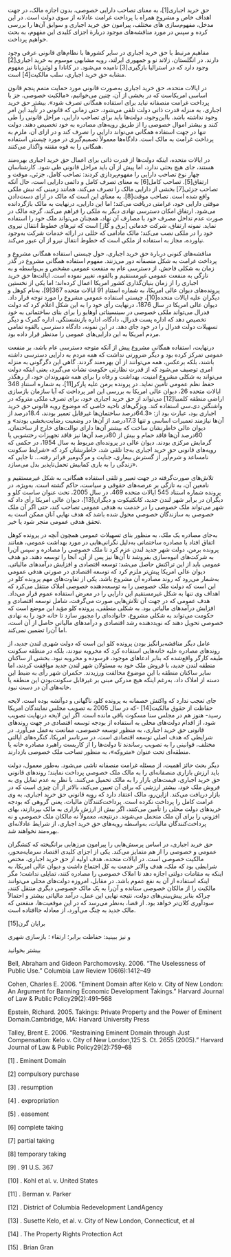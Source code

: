   حق خرید اجباری[1]، به معنای تصاحب دارایی خصوصی، بدون اجازه مالک، در جهت اهداف خاص و مشروع همراه با پرداخت غرامت عادلانه از سوی دولت است. در این مدخل، مفهوم‌سازی های مختلف، پیرامون حق خرید اجباری و سوابق آن‌ها را بررسی کرده و سپس در مورد مناقشه‌های موجود دربارة اجزای کلیدی این مفهوم، به بحث خواهیم پرداخت.

مفاهیم مرتبط با حق خرید اجباری در سایر کشورها با نظام‌های قانونی عرفی وجود دارند. در انگلستان، زلاند نو و جمهوری ایرلند، رویه مشابهی موسوم به خرید اجباری[2] وجود دارد که در استرالیا بازگیری[3] نامیده می‌شود. در کانادا و لوئیزیانا نیز مفهوم مشابه حق خرید اجباری، سلب مالکیت[4] است.

در ایالات متحده، حق خرید اجباری به‌صورت قانونی مورد حمایت متمم پنجم قانون اساسی امریکاست که در بخشی از آن، چنین می‌خوانیم، «مالکیت خصوصی، جز با پرداخت غرامت منصفانه نباید برای استفاده همگانی تصرف شود». بیشتر حق خرید اجباری، به منزله قدرت ذاتی دولت تلقی می‌شود، حتی زمانی که قانونی در تأیید این امر وجود نداشته باشد. بااین‌وجود، دولت‌ها باید برای تصاحب دارایی، مراحل قانونی را طی کنند و بیشتر اموال خصوصی را از طریق رویه‌های مصادره به خود تخصیص دهند. دولت تنها در جهت استفاده همگانی می‌تواند دارایی را تصرف کند و در ازای آن، ملزم به پرداخت غرامت به مالک است. دادگاه‌ها معمولاً تصمیم‌گیری در مورد چیستی استفاده همگانی را به قوه مقننه واگذار می‌کنند.

در ایالات متحده، اینکه دولت‌ها از قدرت ذاتی برای اعمال حق خرید اجباری بهره‌مند هستند، جای هیچ بحثی ندارد، اما پیش از آن باید مراحل قانونی طی شود. کارشناسان چهار نوع تصاحب دارایی را مفهوم‌پردازی کردند: تصاحب کامل، جزئی، موقت و ارتفاق[5]. تصاحب کامل[6] به معنای تصرف کامل و دائمی دارایی است، حال آنکه تصاحب جزئی[7] بخشی از دارایی مالک را تصرف می‌کند، همانند زمینی که نبش ملکی واقع شده است. تصاحب موقت[8]، به معنای این است که مالک در ازای دست‌دادن موقتی دارایی خود، غرامتی دریافت می‌کند؛ اما این دارایی، درنهایت به مالک بازگردانده می‌شود. ارتفاق امکان دسترسی نهادی دیگر به ملکی را فراهم می‌کند، گرچه مالک در صورت عدم تداخل مصرف خود با مصارف آن نهاد، همچنان می‌تواند ملک خود را استفاده نماید. نمونه ارتفاق، شرکت خدماتی [برق و گاز] است که تیرهای خطوط انتقال نیروی خود را در ملکی نصب می‌کند؛ مالک مادامی که خللی در ارائه خدمات شرکت به‌وجود نیاورده، مجاز به استفاده از ملکی است که خطوط انتقال نیرو از آن عبور می‌کند.

مناقشه‌های کنونی دربارة حق خرید اجباری، حول چیستی استفاده همگانی مشروع و پرداخت غرامت به شکل منصفانه دور می‌زنند. مفهوم استفاده همگانی مشروع در گذر زمان به شکلی فاحش، از دسترسی عام به منفعت عمومی مشخص و بی‌واسطه و به تازگی به منفعت عمومی غیرمستقیم و بالقوه، تغییر نموده است. ایالت‌ها حق خرید اجباری را از زمان بنیان‌گذاری کشور امریکا اعمال کرده‌اند؛ اما یکی از نخستین پرونده‌های دیوان عالی امریکا، به شماره استنادِ 91 ایالات متحده 367[9]، به‌نام کوهل و دیگران علیه ایالات متحده[10]، چیستی استفاده عمومی مشروع را مورد توجه قرار داد. دیوان عالی امریکا در سال 1876، درنهایت رأی خود را به این شکل اعلام کرد که دولت فدرال می‌تواند ملکی خصوصی در سینسیناتی اوهایو را برای بنای ساختمانی به خود تخصیص دهد که اداره پست فدرال، دادگاه، اداره بازنشستگی، اداره گمرک و دیگر تسهیلات دولت فدرال را در خود جای دهد. در این نمونه، دادگاه دسترسی بالقوه تمامی مردم امریکا به این دارایی‌های عمومی را مدنظر قرار داده بود.

درنهایت، استفاده همگانی مشروع پیش از آنکه متوجه دسترسی عام باشد، بر منفعت عمومی تمرکز کرده بود و دیگر ضرورتی نداشت که همه مردم به دارایی دسترسی داشته باشند، بلکه برعکس، همه می‌توانند از آن بهره‌مند گردند. گاهی این دگرگونی به منزله امری توصیف می‌شود که از قدرت نظارتی حکومت نشأت می‌گیرد، یعنی اینکه دولت می‌تواند به شکلی مشروع امنیت، بهداشت و رفاه را برای همه شهروندان خود، از رهگذر حفظ نظم عمومی تأمین نماید. در پرونده برمن علیه پارکر[11]، به شماره استنادِ 348 ایالات متحده 26، دیوان عالی امریکا به بررسی این امر پرداخت که آیا سازمان بازسازی اراضی منطقه کلمبیا[12] می‌تواند از حق خرید اجباری خود، برای تصرف ملکی متروکه در واشنگتن دی.سی استفاده کند. ویژگی‌های ناحیه خاصی که موضوع رویه قانونی حق خرید اجباری بود، عبارت بود از: «64.3درصد ساختمان‌ها غیرقابل تعمیر بودند، 18.4درصد از آن‌ها نیازمند تعمیرات اساسی و تنها 17.3درصد از آن‌ها در وضعیت رضایت‌بخشی بودند» و دیوان عالی خاطرنشان ساخت که بیشتر آن‌ها دارای توالت‌های خارج از ساختمان، 60درصد آن‌ها فاقد حمام و بیش از 80درصد آن‌ها نیز فاقد تجهیزات رختشویی یا گرمایش مرکزی بودند. دیوان عالی در پرونده‌ای مربوط به سال 1954، در حکمی که رویه‌های قانونی حق خرید اجباری به‌جا تلقی شد، خاطرنشان کرد که «شرایط سکونت نامساعد و شرم‌آور از گسترش بیماری، جنایت و مرگ‌ومیر فراتر رفته... تا جایی که زندگی را به باری کمابیش تحمل‌ناپذیر بدل می‌سازد».

تلاش‌های صورت‌گرفته در جهت تعبیر و تلقی استفاده همگانی، به شکل غیرمستقیم و نامعین آن، به تازگی بر عرصه‌های حقوقی و سیاست، حاکم گشته است. به‌ویژه، در پرونده شماره استناد 545 ایالات متحده 469، در سال 2005، تحت عنوان ساست کلو و دیگران در برابر شهر لندن جدید، کانکتیکوت و دیگران[13]، دیوان عالی امریکا رأی داد که شهر می‌تواند ملک خصوصی را در خدمت به هدفی عمومی تصاحب کند، حتی اگر آن ملک خصوصی به سازندگان خصوصی محول شده باشد که هدف نهایی آنان ممکن است به تحقق هدفی عمومی منجر شود یا خیر.

به‌جای مصادره یک ملک، به منظور بنای تسهیلات عمومی همچون آنچه در پرونده کوهل اتفاق افتاد یا مصادره ساختمانی به‌دلیل نگرانی‌هایی در مورد بهداشت عمومی، همانند پرونده برمن، دولت شهر جدید لندن عزم کرد تا ملک خصوصی را مصادره و سپس آن‌را به شرکت‌های انبوه‌سازی بفروشد تا آن‌ها نیز پس از آن، آنجا را توسعه دهند. دو هدف عمومی باید از این تراکنش حاصل می‌شد: توسعه اقتصادی و افزایش درآمدهای مالیاتی. دیوان عالی امریکا پیش‌تر ملزم کرد که توسعه اقتصادی در صورتی هدفی عمومی به‌شمار می‌رود که روند مصادره آن مشروع باشد. یکی از تفاوت‌های مهم پرونده کلو در این است که دولت ملک خصوصی را به توسعه‌دهنده خصوصی املاک منتقل می‌کرد که اهداف وی تنها به شکل غیرمستقیم این دارایی را در معرض استفاده عموم قرار می‌داد. هدف عمومی که در جهت آن تلاش‌هایی صورت می‌گرفت، شامل توسعه اقتصادی و افزایش درآمدهای مالیاتی بود. به شکلی منطقی، پرونده کلو مؤید این موضع است که حکومت می‌تواند به شکلی مشروع، خانواده‌ای را مجبور سازد تا خانه خود را به نهادی خصوصی تحویل دهند که نویددهنده رشد اقتصادی و درآمدهای مالیاتی حاصل از آن است، اما آن‌را تضمین نمی‌کند.

عامل دیگر مناقشه‌برانگیز بودن پرونده کلو این است که دولت شهری لندن جدید، از روندهای مصادره علیه خانه‌هایی استفاده کرد که مخروبه نبودند، بلکه در منطقه سکونت طبقه کارگر واقع‌شده که بنابر ادعاهای موجود، فرسوده و مخروبه نبود. بخشی از ساکنان منطقه لندن جدید، با فروش ملک خود به مسئولان شهر لندن جدید موافقت کردند، اما سایر ساکنان منطقه با این موضوع مخالفت ورزیدند. حکمران شهر رأی به ضبط این دسته از املاک داد، به‌رغم اینکه هیچ مدرکی مبنی بر غیرقابل سکونت‌بودن این منطقه یا خانه‌های آن در دست نبود.

جای تعجب ندارد که واکنش خصمانه به پرونده کلو، ناگهانی و دوآتشه بوده است. لایحه حفاظت از حقوق مالکیت[14] -که در سال 2005 به تصویب مجلس نمایندگان امریکا رسید- هنوز هم در مجلس سنا مسکوت باقی مانده است. اگر این لایحه درنهایت تصویب شود، از اقدام دولت‌های محلی به استفاده از بودجه توسعه اقتصادی در جهت روندهای قانونی حق خرید اجباری، به منظور توسعه خصوصی، ممانعت به‌عمل می‌آورد. در شرایطی که هدف اصلی توسعه اقتصادی است، در سرتاسر امریکا، کنگره‌های ایالتی مختلف، قوانینی را به تصویب رساندند تا دولت‌ها را از کاربست راهبرد مصادره خانه یا منطقه‌ای تحت عنوان «متروکه»، به منظور تصاحب ملک خصوصی بازدارند.

دیگر بحث حائز اهمیت، از مسئله غرامت منصفانه ناشی می‌شود. به‌طور معمول، دولت باید ارزش بازاری منصفانه‌ای را به مالک ملک خصوصی پرداخت نمایند؛ روندهای قانونی حق خرید اجباری، قیمت‌های بازار را به مالک تحمیل می‌کنند. با نظر به عدم تمایل وی به فروش ملک خود، بیشتر ارزشی که برای آن تعیین می‌کند، بالاتر از آن چیزی است که در بازار دریافت می‌کند. ازاین‌رو، مالک اعتقاد دارد که رویه قانونی حق خرید اجباری، به وی غرامت کامل را پرداخت نکرده است. پرداخت‌کنندگان مالیات، یعنی گروهی که بودجه خریدهای دولت محلی را تأمین می‌کنند، اگر بیش از ارزش بازاری به مالک بپردازند، بهای افزونی را برای آن ملک متحمل می‌شوند. درنتیجه، معمولاً نه مالکان ملک خصوصی و نه پرداخت‌کنندگان مالیات، به‌واسطه رویه‌های حق خرید اجباری، از شرایط عادلانه‌ای بهره‌مند نخواهند شد.

حق خرید اجباری، در اساس پرسش‌هایی را پیرامون مرزهایی برانگیخته که کنشگران عمومی و خصوصی را از هم متمایز می‌کند. یکی از اجزای کلیدی اقتصاد سرمایه‌محور، مالکیت خصوصی است. در ایالات متحده، هدف اولیه از حق خرید اجباری، مختص شرایطی بود که ملک، هدف والاتر خدمت به کل اجتماع داشت و دیوان عالی امریکا، به اینکه به مقامات دولتی اجازه دهد تا املاک خصوصی را مصادره کنند، تمایلی نداشت؛ مگر اینکه استفاده از آن به نفع عموم باشد. در مقابل، امروزه دولت‌های محلی می‌توانند مالکیت را از مالکان خصوصی ستانده و آن‌را به یک مالک خصوصی دیگری منتقل کنند، چراکه بنابر پیش‌بینی‌های دولت، نتیجه نهایی این عمل، درآمد مالیاتی بیشتر و احتمالاً سودآوری کلان‌تر خواهد بود. از قضا، به‌نظر می‌رسد که در این موقعیت‌ها، منفعتی که مالک جدید به چنگ می‌آورد، از معادله جاافتاده است.

برایان گرن[15]

و نیز ببینید: حفاظت برابر؛ ارتقاء ؛ بازسازی شهری

بیشتر بخوانید

Bell, Abraham and Gideon Parchomovsky. 2006. “The Uselessness of Public Use.” Columbia Law Review 106(6):1412–49

Cohen, Charles E. 2006. “Eminent Domain after Kelo v. City of New London: An Argument for Banning Economic Development Takings.” Harvard Journal of Law & Public Policy29(2):491–568

Epstein, Richard. 2005. Takings: Private Property and the Power of Eminent Domain.Cambridge, MA: Harvard University Press

Talley, Brent E. 2006. “Restraining Eminent Domain through Just Compensation: Kelo v. City of New London,125 S. Ct. 2655 (2005).” Harvard Journal of Law & Public Policy29(2):759–68

[1] . Eminent Domain

 [2] compulsory purchase

[3] . resumption

[4] . expropriation

 [5] . easement

 [6] complete taking

 [7] partial taking

 [8] temporary taking

 [9] . 91 U.S. 367

 [10] . Kohl et al. v. United States

 [11] . Berman v. Parker

 [12] . District of Columbia Redevelopment LandAgency

 [13] . Susette Kelo, et al. v. City of New London, Connecticut, et al

 [14] . The Property Rights Protection Act

 [15] . Brian Gran

 

 

 

 